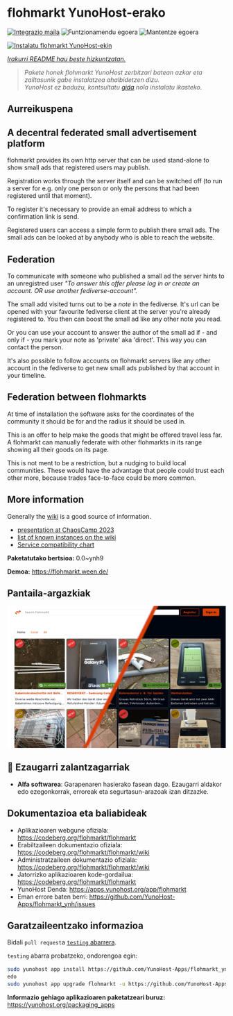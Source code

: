 <!--
Ohart ongi: README hau automatikoki sortu da <https://github.com/YunoHost/apps/tree/master/tools/readme_generator>ri esker
EZ editatu eskuz.
-->

# flohmarkt YunoHost-erako

[![Integrazio maila](https://dash.yunohost.org/integration/flohmarkt.svg)](https://ci-apps.yunohost.org/ci/apps/flohmarkt/) ![Funtzionamendu egoera](https://ci-apps.yunohost.org/ci/badges/flohmarkt.status.svg) ![Mantentze egoera](https://ci-apps.yunohost.org/ci/badges/flohmarkt.maintain.svg)

[![Instalatu flohmarkt YunoHost-ekin](https://install-app.yunohost.org/install-with-yunohost.svg)](https://install-app.yunohost.org/?app=flohmarkt)

*[Irakurri README hau beste hizkuntzatan.](./ALL_README.md)*

> *Pakete honek flohmarkt YunoHost zerbitzari batean azkar eta zailtasunik gabe instalatzea ahalbidetzen dizu.*  
> *YunoHost ez baduzu, kontsultatu [gida](https://yunohost.org/install) nola instalatu ikasteko.*

## Aurreikuspena

## A decentral federated small advertisement platform

flohmarkt provides its own http server that can be used stand-alone to show small ads that registered users may publish. 

Registration works through the server itself and can be switched off (to run a server for e.g. only one person or only the persons that had been registered until that moment).

To register it's necessary to provide an email address to which a confirmation link is send.

Registered users can access a simple form to publish there small ads. The small ads can be looked at by anybody who is able to reach the website.

## Federation

To communicate with someone who published a small ad the server hints to an unregistred user _"To answer this offer please log in or create an account. OR use another fediverse-account"._

The small add visited turns out to be a _note_ in the fediverse. It's url can be opened with your favourite fediverse client at the server you're already registered to. You then can boost the small ad like any other note you read.

Or you can use your account to answer the author of the small ad if - and only if - you mark your note as 'private' aka 'direct'. This way you can contact the person.

It's also possible to follow accounts on flohmarkt servers like any other account in the fediverse to get new small ads published by that account in your timeline.

## Federation between flohmarkts

At time of installation the software asks for the coordinates of the community it should be for and the radius it should be used in.

This is an offer to help make the goods that might be offered travel less far. A flohmarkt can manually federate with other flohmarkts in its range showing all their goods on its page.

This is not ment to be a restriction, but a nudging to build local communities. These would have the advantage that people could trust each other more, because trades face-to-face could be more common.

## More information

Generally the [wiki](https://codeberg.org/flohmarkt/flohmarkt/wiki) is a good source of information.

* [presentation at ChaosCamp 2023](https://media.ccc.de/v/camp2023-57168-flohmarkt#l=eng&t=213)
* [list of known instances on the wiki](https://codeberg.org/flohmarkt/flohmarkt/wiki/flohmarkt-instances)
* [Service compatibility chart](https://codeberg.org/flohmarkt/flohmarkt/wiki/Service-compatibility-chart)


**Paketatutako bertsioa:** 0.0~ynh9

**Demoa:** <https://flohmarkt.ween.de/>

## Pantaila-argazkiak

![flohmarkt(r)en pantaila-argazkia](./doc/screenshots/screenshot.png)

## :red_circle: Ezaugarri zalantzagarriak

- **Alfa softwarea**: Garapenaren hasierako fasean dago. Ezaugarri aldakor edo ezegonkorrak, erroreak eta segurtasun-arazoak izan ditzazke.

## Dokumentazioa eta baliabideak

- Aplikazioaren webgune ofiziala: <https://codeberg.org/flohmarkt/flohmarkt>
- Erabiltzaileen dokumentazio ofiziala: <https://codeberg.org/flohmarkt/flohmarkt/wiki>
- Administratzaileen dokumentazio ofiziala: <https://codeberg.org/flohmarkt/flohmarkt/wiki>
- Jatorrizko aplikazioaren kode-gordailua: <https://codeberg.org/flohmarkt/flohmarkt>
- YunoHost Denda: <https://apps.yunohost.org/app/flohmarkt>
- Eman errore baten berri: <https://github.com/YunoHost-Apps/flohmarkt_ynh/issues>

## Garatzaileentzako informazioa

Bidali `pull request`a [`testing` abarrera](https://github.com/YunoHost-Apps/flohmarkt_ynh/tree/testing).

`testing` abarra probatzeko, ondorengoa egin:

```bash
sudo yunohost app install https://github.com/YunoHost-Apps/flohmarkt_ynh/tree/testing --debug
edo
sudo yunohost app upgrade flohmarkt -u https://github.com/YunoHost-Apps/flohmarkt_ynh/tree/testing --debug
```

**Informazio gehiago aplikazioaren paketatzeari buruz:** <https://yunohost.org/packaging_apps>
